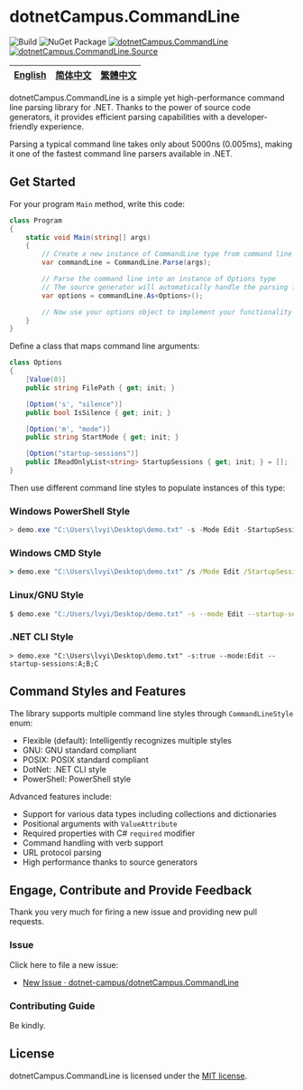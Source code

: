 # dotnetCampus.CommandLine

![Build](https://github.com/dotnet-campus/dotnetCampus.CommandLine/workflows/.NET%20Build/badge.svg)  ![NuGet Package](https://github.com/dotnet-campus/dotnetCampus.CommandLine/workflows/NuGet%20Publish/badge.svg) [![dotnetCampus.CommandLine](https://img.shields.io/nuget/v/dotnetCampus.CommandLine)](https://www.nuget.org/packages/dotnetCampus.CommandLine/) [![dotnetCampus.CommandLine.Source](https://img.shields.io/nuget/v/dotnetCampus.CommandLine.Source)](https://www.nuget.org/packages/dotnetCampus.CommandLine.Source/)

| [English][en] | [简体中文][zh-hans] | [繁體中文][zh-hant] |
| ------------- | ------------------- | ------------------- |

[en]: /docs/en/README.md
[zh-hans]: /docs/zh-hans/README.md
[zh-hant]: /docs/zh-hant/README.md

dotnetCampus.CommandLine is a simple yet high-performance command line parsing library for .NET. Thanks to the power of source code generators, it provides efficient parsing capabilities with a developer-friendly experience.

Parsing a typical command line takes only about 5000ns (0.005ms), making it one of the fastest command line parsers available in .NET.

## Get Started

For your program `Main` method, write this code:

```csharp
class Program
{
    static void Main(string[] args)
    {
        // Create a new instance of CommandLine type from command line arguments
        var commandLine = CommandLine.Parse(args);

        // Parse the command line into an instance of Options type
        // The source generator will automatically handle the parsing for you
        var options = commandLine.As<Options>();

        // Now use your options object to implement your functionality
    }
}
```

Define a class that maps command line arguments:

```csharp
class Options
{
    [Value(0)]
    public string FilePath { get; init; }

    [Option('s', "silence")]
    public bool IsSilence { get; init; }

    [Option('m', "mode")]
    public string StartMode { get; init; }

    [Option("startup-sessions")]
    public IReadOnlyList<string> StartupSessions { get; init; } = [];
}
```

Then use different command line styles to populate instances of this type:

### Windows PowerShell Style

```powershell
> demo.exe "C:\Users\lvyi\Desktop\demo.txt" -s -Mode Edit -StartupSessions A B C
```

### Windows CMD Style

```cmd
> demo.exe "C:\Users\lvyi\Desktop\demo.txt" /s /Mode Edit /StartupSessions A B C
```

### Linux/GNU Style

```bash
$ demo.exe "C:/Users/lvyi/Desktop/demo.txt" -s --mode Edit --startup-sessions A B C
```

### .NET CLI Style
```
> demo.exe "C:\Users\lvyi\Desktop\demo.txt" -s:true --mode:Edit --startup-sessions:A;B;C
```

## Command Styles and Features

The library supports multiple command line styles through `CommandLineStyle` enum:
- Flexible (default): Intelligently recognizes multiple styles
- GNU: GNU standard compliant
- POSIX: POSIX standard compliant
- DotNet: .NET CLI style
- PowerShell: PowerShell style

Advanced features include:
- Support for various data types including collections and dictionaries
- Positional arguments with `ValueAttribute`
- Required properties with C# `required` modifier
- Command handling with verb support
- URL protocol parsing
- High performance thanks to source generators

## Engage, Contribute and Provide Feedback

Thank you very much for firing a new issue and providing new pull requests.

### Issue

Click here to file a new issue:

- [New Issue · dotnet-campus/dotnetCampus.CommandLine](https://github.com/dotnet-campus/dotnetCampus.CommandLine/issues/new)

### Contributing Guide

Be kindly.

## License

dotnetCampus.CommandLine is licensed under the [MIT license](/LICENSE).
